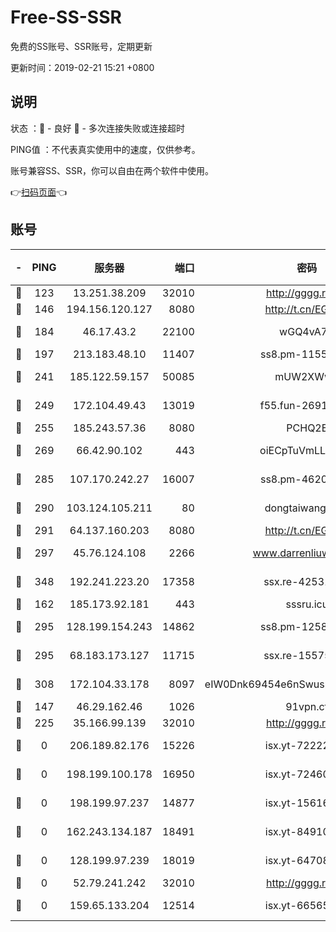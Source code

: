 # Free-SS-SSR

免费的SS账号、SSR账号，定期更新

更新时间：2019-02-21 15:21 +0800

## 说明

状态     ：🙂 - 良好 🙁 - 多次连接失败或连接超时

PING值   ：不代表真实使用中的速度，仅供参考。

账号兼容SS、SSR，你可以自由在两个软件中使用。

👉[扫码页面](https://liesauer.github.io/free-ss-ssr.github.io/)👈

## 账号

|-|PING|服务器|端口|密码|加密方式|区域|
|:----:|:----:|:-----:|-----:|:----:|:----:|:----:|
|🙂|123|13.251.38.209|32010|http://gggg.rocks|chacha20|SG|
|🙂|146|194.156.120.127|8080|http://t.cn/EGJIyrl|rc4-md5|RU|
|🙂|184|46.17.43.2|22100|wGQ4vA7D|aes-256-gcm|RU|
|🙂|197|213.183.48.10|11407|ss8.pm-11550642|rc4-md5|RU|
|🙂|241|185.122.59.157|50085|mUW2XWw8|aes-256-cfb|GB|
|🙂|249|172.104.49.43|13019|f55.fun-26915398|aes-256-cfb|SG|
|🙂|255|185.243.57.36|8080|PCHQ2E|rc4-md5|US|
|🙂|269|66.42.90.102|443|oiECpTuVmLLxk4Ts|aes-256-cfb|US|
|🙂|285|107.170.242.27|16007|ss8.pm-46207230|aes-256-cfb|US|
|🙂|290|103.124.105.211|80|dongtaiwang.com|aes-256-cfb|US|
|🙂|291|64.137.160.203|8080|http://t.cn/EGJIyrl|rc4-md5|CA|
|🙂|297|45.76.124.108|2266|www.darrenliuwei.com|aes-256-cfb|AU|
|🙂|348|192.241.223.20|17358|ssx.re-42531129|aes-256-cfb|US|
|🙂|162|185.173.92.181|443|sssru.icu|rc4-md5|RU|
|🙂|295|128.199.154.243|14862|ss8.pm-12583893|aes-256-cfb|SG|
|🙂|295|68.183.173.127|11715|ssx.re-15575310|aes-256-cfb|US|
|🙂|308|172.104.33.178|8097|eIW0Dnk69454e6nSwuspv9DmS201tQ0D|aes-256-cfb|SG|
|🙁|147|46.29.162.46|1026|91vpn.cf|rc4-md5|RU|
|🙁|225|35.166.99.139|32010|http://gggg.rocks|chacha20|US|
|🙁|0|206.189.82.176|15226|isx.yt-72222677|aes-256-cfb|SG|
|🙁|0|198.199.100.178|16950|isx.yt-72460232|aes-256-cfb|US|
|🙁|0|198.199.97.237|14877|isx.yt-15616961|aes-256-cfb|US|
|🙁|0|162.243.134.187|18491|isx.yt-84910823|aes-256-cfb|US|
|🙁|0|128.199.97.239|18019|isx.yt-64708187|aes-256-cfb|SG|
|🙁|0|52.79.241.242|32010|http://gggg.rocks|chacha20|KR|
|🙁|0|159.65.133.204|12514|isx.yt-66565507|aes-256-cfb|SG|
